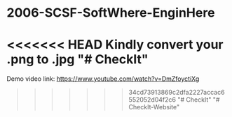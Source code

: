 # 2006-SCSF-SoftWhere-EnginHere
<<<<<<< HEAD
Kindly convert your .png to .jpg
"# CheckIt" 
=======
Demo video link: https://www.youtube.com/watch?v=DmZfoyctiXg
>>>>>>> 34cd73913869c2dfa2227accac6552052d04f2c6
"# CheckIt" 
"# CheckIt-Website" 
